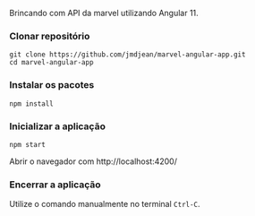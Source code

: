 Brincando com API da marvel utilizando Angular 11.

### Clonar repositório

```shell
git clone https://github.com/jmdjean/marvel-angular-app.git
cd marvel-angular-app
```

### Instalar os pacotes

```shell
npm install
```

### Inicializar a aplicação

```shell
npm start
```
Abrir o navegador com http://localhost:4200/

### Encerrar a aplicação

Utilize o comando manualmente no terminal `Ctrl-C`.
